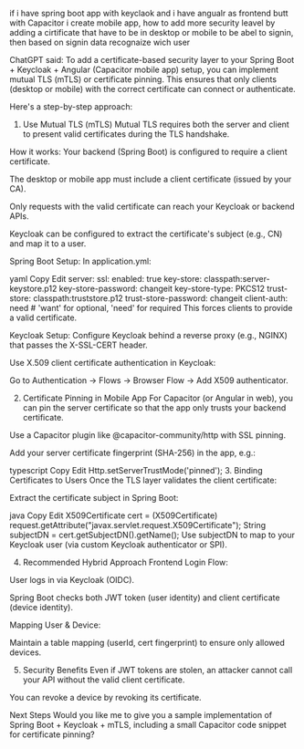 if i have spring boot app with keyclaok and i have angualr as frontend butt with Capacitor i create mobile app, how to add more security leavel by adding a cirtificate that have to be in desktop or mobile to be abel to signin, then based on signin data recognaize wich user


ChatGPT said:
To add a certificate-based security layer to your Spring Boot + Keycloak + Angular (Capacitor mobile app) setup, you can implement mutual TLS (mTLS) or certificate pinning. This ensures that only clients (desktop or mobile) with the correct certificate can connect or authenticate.

Here's a step-by-step approach:

1. Use Mutual TLS (mTLS)
   Mutual TLS requires both the server and client to present valid certificates during the TLS handshake.

How it works:
Your backend (Spring Boot) is configured to require a client certificate.

The desktop or mobile app must include a client certificate (issued by your CA).

Only requests with the valid certificate can reach your Keycloak or backend APIs.

Keycloak can be configured to extract the certificate's subject (e.g., CN) and map it to a user.

Spring Boot Setup:
In application.yml:

yaml
Copy
Edit
server:
ssl:
enabled: true
key-store: classpath:server-keystore.p12
key-store-password: changeit
key-store-type: PKCS12
trust-store: classpath:truststore.p12
trust-store-password: changeit
client-auth: need  # 'want' for optional, 'need' for required
This forces clients to provide a valid certificate.

Keycloak Setup:
Configure Keycloak behind a reverse proxy (e.g., NGINX) that passes the X-SSL-CERT header.

Use X.509 client certificate authentication in Keycloak:

Go to Authentication → Flows → Browser Flow → Add X509 authenticator.

2. Certificate Pinning in Mobile App
   For Capacitor (or Angular in web), you can pin the server certificate so that the app only trusts your backend certificate.

Use a Capacitor plugin like @capacitor-community/http with SSL pinning.

Add your server certificate fingerprint (SHA-256) in the app, e.g.:

typescript
Copy
Edit
Http.setServerTrustMode('pinned');
3. Binding Certificates to Users
   Once the TLS layer validates the client certificate:

Extract the certificate subject in Spring Boot:

java
Copy
Edit
X509Certificate cert = (X509Certificate) request.getAttribute("javax.servlet.request.X509Certificate");
String subjectDN = cert.getSubjectDN().getName();
Use subjectDN to map to your Keycloak user (via custom Keycloak authenticator or SPI).

4. Recommended Hybrid Approach
   Frontend Login Flow:

User logs in via Keycloak (OIDC).

Spring Boot checks both JWT token (user identity) and client certificate (device identity).

Mapping User & Device:

Maintain a table mapping (userId, cert fingerprint) to ensure only allowed devices.

5. Security Benefits
   Even if JWT tokens are stolen, an attacker cannot call your API without the valid client certificate.

You can revoke a device by revoking its certificate.

Next Steps
Would you like me to give you a sample implementation of Spring Boot + Keycloak + mTLS, including a small Capacitor code snippet for certificate pinning?
